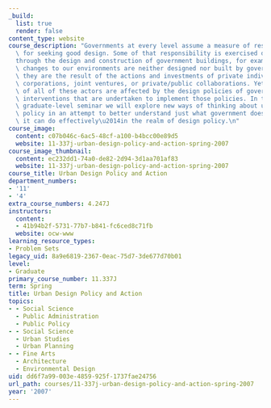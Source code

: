 ```yaml
---
_build:
  list: true
  render: false
content_type: website
course_description: "Governments at every level assume a measure of responsibility\
  \ for seeking good design. Some of that responsibility is exercised directly\u2014\
  through the design and construction of government buildings, for example. But most\
  \ changes to our environments are neither designed nor built by governments. Rather,\
  \ they are the result of the actions and investments of private individuals, institutions,\
  \ corporations, joint ventures, or private/public collaborations. Yet, the actions\
  \ of all of these actors are affected by the design policies of government and the\
  \ interventions that are undertaken to implement those policies. In this advanced\
  \ graduate-level seminar we will explore new ways of thinking about urban design\
  \ policy in an attempt to better understand just what government does\u2014and what\
  \ it can do effectively\u2014in the realm of design policy.\n"
course_image:
  content: c07b046c-6ac5-48cf-a100-b4bcc00e89d5
  website: 11-337j-urban-design-policy-and-action-spring-2007
course_image_thumbnail:
  content: ec232dd1-74a0-de82-2d94-3d1aa701af83
  website: 11-337j-urban-design-policy-and-action-spring-2007
course_title: Urban Design Policy and Action
department_numbers:
- '11'
- '4'
extra_course_numbers: 4.247J
instructors:
  content:
  - 41b94b2f-5731-77b7-b841-fc6ced8c71fb
  website: ocw-www
learning_resource_types:
- Problem Sets
legacy_uid: 8a9e6819-2367-0eac-75d7-3de677d70b01
level:
- Graduate
primary_course_number: 11.337J
term: Spring
title: Urban Design Policy and Action
topics:
- - Social Science
  - Public Administration
  - Public Policy
- - Social Science
  - Urban Studies
  - Urban Planning
- - Fine Arts
  - Architecture
  - Environmental Design
uid: dd6f7a99-003e-4859-925f-1737fae24756
url_path: courses/11-337j-urban-design-policy-and-action-spring-2007
year: '2007'
---
```

